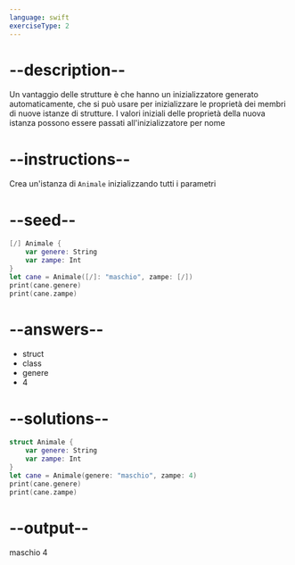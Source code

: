 ```yaml
---
language: swift
exerciseType: 2
---
```


# --description--

Un vantaggio delle strutture è che hanno un inizializzatore generato automaticamente, che si può usare per inizializzare le proprietà dei membri di nuove istanze di strutture.
I valori iniziali delle proprietà della nuova istanza possono essere passati all'inizializzatore per nome

# --instructions--

Crea un'istanza di `Animale` inizializzando tutti i parametri

# --seed--

```swift
[/] Animale {
    var genere: String
    var zampe: Int
}
let cane = Animale([/]: "maschio", zampe: [/])
print(cane.genere)
print(cane.zampe)
```

# --answers--

- struct
- class
- genere
- 4

# --solutions--

```swift
struct Animale {
    var genere: String
    var zampe: Int
}
let cane = Animale(genere: "maschio", zampe: 4)
print(cane.genere)
print(cane.zampe)
```

# --output--

maschio
4
